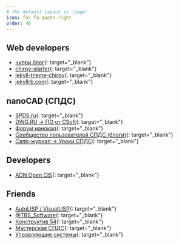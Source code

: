 ```yaml
---
# the default layout is 'page'
icon: fas fa-quote-right
order: 40
---
```


## Web developers

- [чипри блог](https://chirpy.cotes.page/){: target="_blank"}
- [chirpy-starter](https://github.com/cotes2020/chirpy-starter){: target="_blank"}
- [jekyll-theme-chirpy](https://github.com/cotes2020/jekyll-theme-chirpy){: target="_blank"}
- [jekyllrb.com](https://jekyllrb.com/){: target="_blank"}



## nanoCAD (СПДС)

- [SPDS.ru](https://spds.ru){: target="_blank"}
- [DWG.RU -> ПО от CSoft](https://forum.dwg.ru/forumdisplay.php?f=53){: target="_blank"}
- [Форум нанокад](https://forum.nanocad.ru){: target="_blank"}
- [Сообщество пользователей СПДС (блоги)](https://blog.spds.ru/){: target="_blank"}
- [Сапр-журнал -> Уроки СПДС](https://sapr-journal.ru/uroki-spds-graphics/){: target="_blank"}




## Developers

- [ADN Open CIS](https://adn-cis.org/){: target="_blank"}

## Friends

- [AutoLISP / VisualLISP](https://autolisp.ru/){: target="_blank"}
- [@TBS_Software](https://habr.com/ru/users/TBS_Software/){: target="_blank"}
- [Конструктив 54](https://konstruktiv54.blogspot.ru/){: target="_blank"}
- [Мастерская СПДС](https://doctorraz.blogspot.com/){: target="_blank"}
- [Управляющие системы](https://doctorraz.ucoz.ru/){: target="_blank"}
